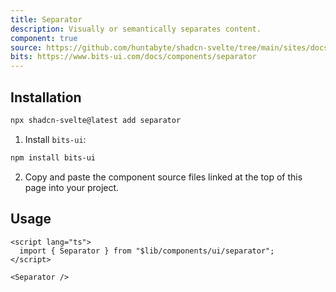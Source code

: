 ```yaml
---
title: Separator
description: Visually or semantically separates content.
component: true
source: https://github.com/huntabyte/shadcn-svelte/tree/main/sites/docs/src/lib/registry/default/ui/separator
bits: https://www.bits-ui.com/docs/components/separator
---
```


<script>
  import { ComponentPreview, ManualInstall } from '$lib/components/docs';
</script>

<ComponentPreview name="separator-demo">

<div></div>

</ComponentPreview>

## Installation

```bash
npx shadcn-svelte@latest add separator
```

<ManualInstall>

1. Install `bits-ui`:

```bash
npm install bits-ui
```

2. Copy and paste the component source files linked at the top of this page into your project.

</ManualInstall>

## Usage

```svelte
<script lang="ts">
  import { Separator } from "$lib/components/ui/separator";
</script>

<Separator />
```

